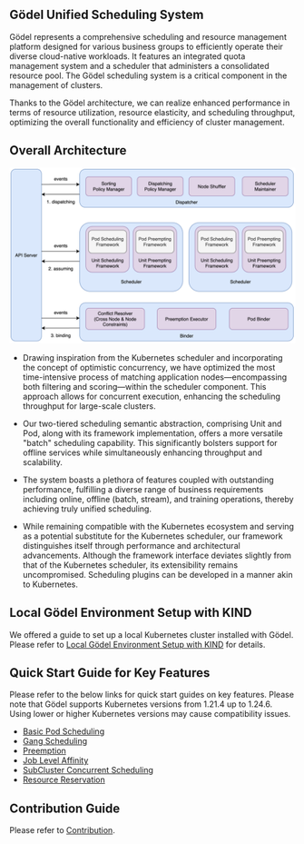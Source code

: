 ## Gödel Unified Scheduling System
Gödel represents a comprehensive scheduling and resource management platform designed for various business groups to efficiently operate their diverse cloud-native workloads. It features an integrated quota management system and a scheduler that administers a consolidated resource pool. The Gödel scheduling system is a critical component in the management of clusters.

Thanks to the Gödel architecture, we can realize enhanced performance in terms of resource utilization, resource elasticity, and scheduling throughput, optimizing the overall functionality and efficiency of cluster management.

## Overall Architecture
![godel-arch](docs/images/godel-arch.png)
- Drawing inspiration from the Kubernetes scheduler and incorporating the concept of optimistic concurrency, we have optimized the most time-intensive process of matching application nodes—encompassing both filtering and scoring—within the scheduler component. This approach allows for concurrent execution, enhancing the scheduling throughput for large-scale clusters.

- Our two-tiered scheduling semantic abstraction, comprising Unit and Pod, along with its framework implementation, offers a more versatile "batch" scheduling capability. This significantly bolsters support for offline services while simultaneously enhancing throughput and scalability.

- The system boasts a plethora of features coupled with outstanding performance, fulfilling a diverse range of business requirements including online, offline (batch, stream), and training operations, thereby achieving truly unified scheduling.

- While remaining compatible with the Kubernetes ecosystem and serving as a potential substitute for the Kubernetes scheduler, our framework distinguishes itself through performance and architectural advancements. Although the framework interface deviates slightly from that of the Kubernetes scheduler, its extensibility remains uncompromised. Scheduling plugins can be developed in a manner akin to Kubernetes.

## Local Gödel Environment Setup with KIND
We offered a guide to set up a local Kubernetes cluster installed with Gödel. Please refer to [Local Gödel Environment Setup with KIND](./docs/features/kind-cluster-setup.md) for details.

## Quick Start Guide for Key Features
Please refer to the below links for quick start guides on key features. Please note that Gödel supports Kubernetes versions from 1.21.4 up to 1.24.6. Using lower or higher Kubernetes versions may cause compatibility issues.

- [Basic Pod Scheduling](./docs/features/basic-pod.md)
- [Gang Scheduling](./docs/features/gang-scheduling.md)
- [Preemption](./docs/features/preemption.md)
- [Job Level Affinity](./docs/features/job-level-affinity.md)
- [SubCluster Concurrent Scheduling](./docs/features/concurrent-scheduling.md)
- [Resource Reservation](./docs/features/resource-reservation.md)

## Contribution Guide
Please refer to [Contribution](CONTRIBUTING.md).